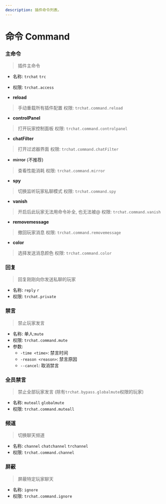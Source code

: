 ```yaml
---
description: 插件命令列表。
---
```


# 命令 Command

### 主命令

> 插件主命令

* 名称: `trchat` `trc`
* 权限: `trchat.access`


* **reload**

> 手动重载所有插件配置 权限: `trchat.command.reload`

* **controlPanel**

> 打开玩家控制面板 权限: `trchat.command.controlpanel`

* **chatFilter**

> 打开过滤器界面 权限: `trchat.command.chatFilter`

* ~~mirror~~ (不推荐)

> 查看性能消耗 权限: `trchat.command.mirror`

* **spy**

> 切换监听玩家私聊模式 权限: `trchat.command.spy`

* **vanish**

> 开启后此玩家无法用命令补全, 也无法被@ 权限: `trchat.command.vanish`

* **removemessage**

> 撤回玩家消息 权限: `trchat.command.removemessage`

* **color**

> 选择发送消息颜色 权限: `trchat.command.color`

### 回复

> 回复刚刚向你发送私聊的玩家

* 名称: `reply` `r`
* 权限: `trchat.private`

### 禁言

> 禁止玩家发言

* 名称: 单人:`mute`
* 权限: `trchat.command.mute`
* 参数:
  * `-time <time>`: 禁言时间
  * `-reason <reason>`: 禁言原因
  * `--cancel`: 取消禁言

### 全员禁言

> 禁止全部玩家发言 (除有`trchat.bypass.globalmute`权限的玩家)

* 名称: `muteall` `globalmute`
* 权限: `trchat.command.muteall`

### 频道

> 切换聊天频道

* 名称: `channel` `chatchannel` `trchannel`
* 权限: `trchat.command.channel`

### 屏蔽

> 屏蔽特定玩家聊天

* 名称: `ignore`
* 权限: `trchat.command.ignore`
